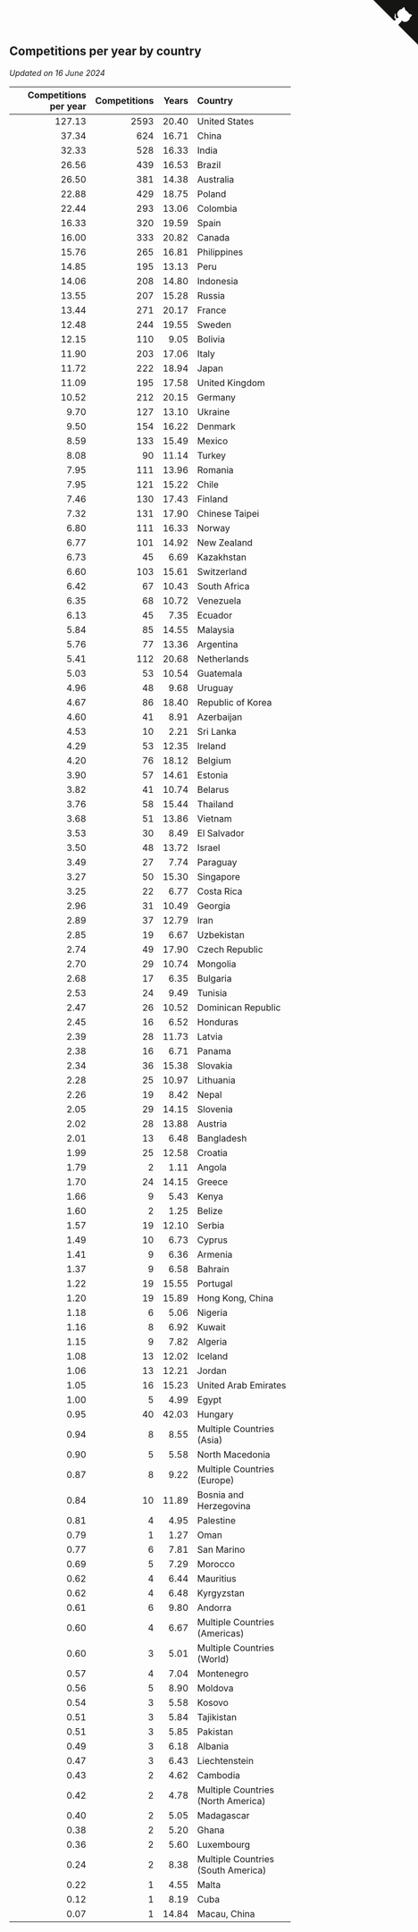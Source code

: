 ## Competitions per year by country

*Updated on 16 June 2024*

| Competitions per year | Competitions | Years | Country |
| ---: | ---: | ---: | :--- |
| 127.13 | 2593 | 20.40 | United States |
| 37.34 | 624 | 16.71 | China |
| 32.33 | 528 | 16.33 | India |
| 26.56 | 439 | 16.53 | Brazil |
| 26.50 | 381 | 14.38 | Australia |
| 22.88 | 429 | 18.75 | Poland |
| 22.44 | 293 | 13.06 | Colombia |
| 16.33 | 320 | 19.59 | Spain |
| 16.00 | 333 | 20.82 | Canada |
| 15.76 | 265 | 16.81 | Philippines |
| 14.85 | 195 | 13.13 | Peru |
| 14.06 | 208 | 14.80 | Indonesia |
| 13.55 | 207 | 15.28 | Russia |
| 13.44 | 271 | 20.17 | France |
| 12.48 | 244 | 19.55 | Sweden |
| 12.15 | 110 | 9.05 | Bolivia |
| 11.90 | 203 | 17.06 | Italy |
| 11.72 | 222 | 18.94 | Japan |
| 11.09 | 195 | 17.58 | United Kingdom |
| 10.52 | 212 | 20.15 | Germany |
| 9.70 | 127 | 13.10 | Ukraine |
| 9.50 | 154 | 16.22 | Denmark |
| 8.59 | 133 | 15.49 | Mexico |
| 8.08 | 90 | 11.14 | Turkey |
| 7.95 | 111 | 13.96 | Romania |
| 7.95 | 121 | 15.22 | Chile |
| 7.46 | 130 | 17.43 | Finland |
| 7.32 | 131 | 17.90 | Chinese Taipei |
| 6.80 | 111 | 16.33 | Norway |
| 6.77 | 101 | 14.92 | New Zealand |
| 6.73 | 45 | 6.69 | Kazakhstan |
| 6.60 | 103 | 15.61 | Switzerland |
| 6.42 | 67 | 10.43 | South Africa |
| 6.35 | 68 | 10.72 | Venezuela |
| 6.13 | 45 | 7.35 | Ecuador |
| 5.84 | 85 | 14.55 | Malaysia |
| 5.76 | 77 | 13.36 | Argentina |
| 5.41 | 112 | 20.68 | Netherlands |
| 5.03 | 53 | 10.54 | Guatemala |
| 4.96 | 48 | 9.68 | Uruguay |
| 4.67 | 86 | 18.40 | Republic of Korea |
| 4.60 | 41 | 8.91 | Azerbaijan |
| 4.53 | 10 | 2.21 | Sri Lanka |
| 4.29 | 53 | 12.35 | Ireland |
| 4.20 | 76 | 18.12 | Belgium |
| 3.90 | 57 | 14.61 | Estonia |
| 3.82 | 41 | 10.74 | Belarus |
| 3.76 | 58 | 15.44 | Thailand |
| 3.68 | 51 | 13.86 | Vietnam |
| 3.53 | 30 | 8.49 | El Salvador |
| 3.50 | 48 | 13.72 | Israel |
| 3.49 | 27 | 7.74 | Paraguay |
| 3.27 | 50 | 15.30 | Singapore |
| 3.25 | 22 | 6.77 | Costa Rica |
| 2.96 | 31 | 10.49 | Georgia |
| 2.89 | 37 | 12.79 | Iran |
| 2.85 | 19 | 6.67 | Uzbekistan |
| 2.74 | 49 | 17.90 | Czech Republic |
| 2.70 | 29 | 10.74 | Mongolia |
| 2.68 | 17 | 6.35 | Bulgaria |
| 2.53 | 24 | 9.49 | Tunisia |
| 2.47 | 26 | 10.52 | Dominican Republic |
| 2.45 | 16 | 6.52 | Honduras |
| 2.39 | 28 | 11.73 | Latvia |
| 2.38 | 16 | 6.71 | Panama |
| 2.34 | 36 | 15.38 | Slovakia |
| 2.28 | 25 | 10.97 | Lithuania |
| 2.26 | 19 | 8.42 | Nepal |
| 2.05 | 29 | 14.15 | Slovenia |
| 2.02 | 28 | 13.88 | Austria |
| 2.01 | 13 | 6.48 | Bangladesh |
| 1.99 | 25 | 12.58 | Croatia |
| 1.79 | 2 | 1.11 | Angola |
| 1.70 | 24 | 14.15 | Greece |
| 1.66 | 9 | 5.43 | Kenya |
| 1.60 | 2 | 1.25 | Belize |
| 1.57 | 19 | 12.10 | Serbia |
| 1.49 | 10 | 6.73 | Cyprus |
| 1.41 | 9 | 6.36 | Armenia |
| 1.37 | 9 | 6.58 | Bahrain |
| 1.22 | 19 | 15.55 | Portugal |
| 1.20 | 19 | 15.89 | Hong Kong, China |
| 1.18 | 6 | 5.06 | Nigeria |
| 1.16 | 8 | 6.92 | Kuwait |
| 1.15 | 9 | 7.82 | Algeria |
| 1.08 | 13 | 12.02 | Iceland |
| 1.06 | 13 | 12.21 | Jordan |
| 1.05 | 16 | 15.23 | United Arab Emirates |
| 1.00 | 5 | 4.99 | Egypt |
| 0.95 | 40 | 42.03 | Hungary |
| 0.94 | 8 | 8.55 | Multiple Countries (Asia) |
| 0.90 | 5 | 5.58 | North Macedonia |
| 0.87 | 8 | 9.22 | Multiple Countries (Europe) |
| 0.84 | 10 | 11.89 | Bosnia and Herzegovina |
| 0.81 | 4 | 4.95 | Palestine |
| 0.79 | 1 | 1.27 | Oman |
| 0.77 | 6 | 7.81 | San Marino |
| 0.69 | 5 | 7.29 | Morocco |
| 0.62 | 4 | 6.44 | Mauritius |
| 0.62 | 4 | 6.48 | Kyrgyzstan |
| 0.61 | 6 | 9.80 | Andorra |
| 0.60 | 4 | 6.67 | Multiple Countries (Americas) |
| 0.60 | 3 | 5.01 | Multiple Countries (World) |
| 0.57 | 4 | 7.04 | Montenegro |
| 0.56 | 5 | 8.90 | Moldova |
| 0.54 | 3 | 5.58 | Kosovo |
| 0.51 | 3 | 5.84 | Tajikistan |
| 0.51 | 3 | 5.85 | Pakistan |
| 0.49 | 3 | 6.18 | Albania |
| 0.47 | 3 | 6.43 | Liechtenstein |
| 0.43 | 2 | 4.62 | Cambodia |
| 0.42 | 2 | 4.78 | Multiple Countries (North America) |
| 0.40 | 2 | 5.05 | Madagascar |
| 0.38 | 2 | 5.20 | Ghana |
| 0.36 | 2 | 5.60 | Luxembourg |
| 0.24 | 2 | 8.38 | Multiple Countries (South America) |
| 0.22 | 1 | 4.55 | Malta |
| 0.12 | 1 | 8.19 | Cuba |
| 0.07 | 1 | 14.84 | Macau, China |


<a href="https://github.com/jonatanklosko/wca_statistics" class="github-corner" aria-label="View source on Github"><svg width="80" height="80" viewBox="0 0 250 250" style="fill:#151513; color:#fff; position: absolute; top: 0; border: 0; right: 0;" aria-hidden="true"><path d="M0,0 L115,115 L130,115 L142,142 L250,250 L250,0 Z"></path><path d="M128.3,109.0 C113.8,99.7 119.0,89.6 119.0,89.6 C122.0,82.7 120.5,78.6 120.5,78.6 C119.2,72.0 123.4,76.3 123.4,76.3 C127.3,80.9 125.5,87.3 125.5,87.3 C122.9,97.6 130.6,101.9 134.4,103.2" fill="currentColor" style="transform-origin: 130px 106px;" class="octo-arm"></path><path d="M115.0,115.0 C114.9,115.1 118.7,116.5 119.8,115.4 L133.7,101.6 C136.9,99.2 139.9,98.4 142.2,98.6 C133.8,88.0 127.5,74.4 143.8,58.0 C148.5,53.4 154.0,51.2 159.7,51.0 C160.3,49.4 163.2,43.6 171.4,40.1 C171.4,40.1 176.1,42.5 178.8,56.2 C183.1,58.6 187.2,61.8 190.9,65.4 C194.5,69.0 197.7,73.2 200.1,77.6 C213.8,80.2 216.3,84.9 216.3,84.9 C212.7,93.1 206.9,96.0 205.4,96.6 C205.1,102.4 203.0,107.8 198.3,112.5 C181.9,128.9 168.3,122.5 157.7,114.1 C157.9,116.9 156.7,120.9 152.7,124.9 L141.0,136.5 C139.8,137.7 141.6,141.9 141.8,141.8 Z" fill="currentColor" class="octo-body"></path></svg></a><style>.github-corner:hover .octo-arm{animation:octocat-wave 560ms ease-in-out}@keyframes octocat-wave{0%,100%{transform:rotate(0)}20%,60%{transform:rotate(-25deg)}40%,80%{transform:rotate(10deg)}}@media (max-width:500px){.github-corner:hover .octo-arm{animation:none}.github-corner .octo-arm{animation:octocat-wave 560ms ease-in-out}}</style>
